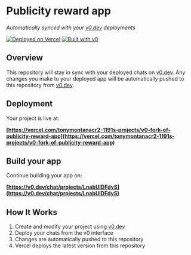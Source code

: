 # Publicity reward app

*Automatically synced with your [v0.dev](https://v0.dev) deployments*

[![Deployed on Vercel](https://img.shields.io/badge/Deployed%20on-Vercel-black?style=for-the-badge&logo=vercel)](https://vercel.com/tonymontanacr2-1191s-projects/v0-fork-of-publicity-reward-app)
[![Built with v0](https://img.shields.io/badge/Built%20with-v0.dev-black?style=for-the-badge)](https://v0.dev/chat/projects/LnabUlDFdyS)

## Overview

This repository will stay in sync with your deployed chats on [v0.dev](https://v0.dev).
Any changes you make to your deployed app will be automatically pushed to this repository from [v0.dev](https://v0.dev).

## Deployment

Your project is live at:

**[https://vercel.com/tonymontanacr2-1191s-projects/v0-fork-of-publicity-reward-app](https://vercel.com/tonymontanacr2-1191s-projects/v0-fork-of-publicity-reward-app)**

## Build your app

Continue building your app on:

**[https://v0.dev/chat/projects/LnabUlDFdyS](https://v0.dev/chat/projects/LnabUlDFdyS)**

## How It Works

1. Create and modify your project using [v0.dev](https://v0.dev)
2. Deploy your chats from the v0 interface
3. Changes are automatically pushed to this repository
4. Vercel deploys the latest version from this repository
